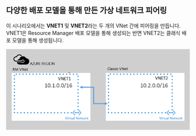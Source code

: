 ## <a name="a-namex-modelapeering-virtual-networks-created-through-different-deployment-models"></a><a name="x-model"></a>다양한 배포 모델을 통해 만든 가상 네트워크 피어링
이 시나리오에서는 **VNET1** 및 **VNET2**라는 두 개의 VNet 간에 피어링을 만듭니다. VNET1은 Resource Manager 배포 모델을 통해 생성되는 반면 VNET2는 클래식 배포 모델을 통해 생성됩니다.

> 
![ASM-ARM 배포 시나리오](./media/virtual-networks-create-vnetpeering-scenario-asmtoarm-include/figure01.PNG)



<!--HONumber=Feb17_HO1-->


